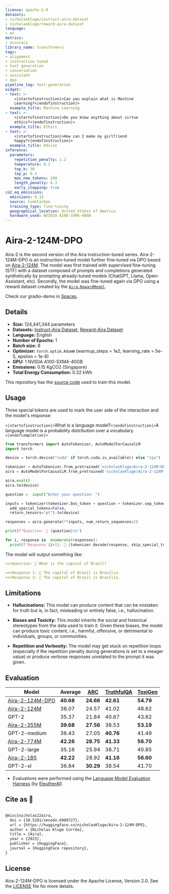 ```yaml
---
license: apache-2.0
datasets:
- nicholasKluge/instruct-aira-dataset
- nicholasKluge/reward-aira-dataset
language:
- en
metrics:
- accuracy
library_name: transformers
tags:
- alignment
- instruction tuned
- text generation
- conversation
- assistant
- dpo
pipeline_tag: text-generation
widget:
- text: >-
    <|startofinstruction|>Can you explain what is Machine
    Learning?<|endofinstruction|>
  example_title: Machine Learning
- text: >-
    <|startofinstruction|>Do you know anything about virtue
    ethics?<|endofinstruction|>
  example_title: Ethics
- text: >-
    <|startofinstruction|>How can I make my girlfriend
    happy?<|endofinstruction|>
  example_title: Advise
inference:
  parameters:
    repetition_penalty: 1.2
    temperature: 0.2
    top_k: 30
    top_p: 0.3
    max_new_tokens: 200
    length_penalty: 0.3
    early_stopping: true
co2_eq_emissions:
  emissions: 0.15
  source: CodeCarbon
  training_type: fine-tuning
  geographical_location: United States of America
  hardware_used: NVIDIA A100-SXM4-40GB
---
```

# Aira-2-124M-DPO

Aira-2 is the second version of the Aira instruction-tuned series. Aira-2-124M-DPO is an instruction-tuned model further fine-tuned via DPO based on [Aira-2-124M](https://huggingface.co/nicholasKluge/Aira-2-124M). The model was first trained with supervised fine-tuning (STF) with a dataset composed of prompts and completions generated synthetically by prompting already-tuned models (ChatGPT, Llama, Open-Assistant, etc). Secondly, the model was fine-tuned again via DPO using a reward dataset created by the [`Aira-RewardModel`](https://huggingface.co/nicholasKluge/RewardModel).

Check our gradio-demo in [Spaces](https://huggingface.co/spaces/nicholasKluge/Aira-Demo).

## Details

- **Size:** 124,441,344 parameters
- **Datasets:** [Instruct-Aira Dataset](https://huggingface.co/datasets/nicholasKluge/instruct-aira-dataset), [Reward-Aira Dataset](https://huggingface.co/datasets/nicholasKluge/reward-aira-dataset)
- **Language:** English
- **Number of Epochs:** 1
- **Batch size:** 8
- **Optimizer:** `torch.optim.AdamW` (warmup_steps = 1e2, learning_rate = 5e-5, epsilon = 1e-8)
- **GPU:** 1 NVIDIA A100-SXM4-40GB
- **Emissions:** 0.15 KgCO2 (Singapore)
- **Total Energy Consumption:** 0.32 kWh

This repository has the [source code](https://github.com/Nkluge-correa/Aira) used to train this model.

## Usage

Three special tokens are used to mark the user side of the interaction and the model's response:

`<|startofinstruction|>`What is a language model?`<|endofinstruction|>`A language model is a probability distribution over a vocabulary.`<|endofcompletion|>`

```python
from transformers import AutoTokenizer, AutoModelForCausalLM
import torch

device = torch.device("cuda" if torch.cuda.is_available() else "cpu")

tokenizer = AutoTokenizer.from_pretrained('nicholasKluge/Aira-2-124M-DPO')
aira = AutoModelForCausalLM.from_pretrained('nicholasKluge/Aira-2-124M-DPO')

aira.eval()
aira.to(device)

question =  input("Enter your question: ")

inputs = tokenizer(tokenizer.bos_token + question + tokenizer.sep_token,
  add_special_tokens=False,
  return_tensors="pt").to(device)

responses = aira.generate(**inputs, num_return_sequences=2)

print(f"Question: 👤 {question}\n")

for i, response in  enumerate(responses):
  print(f'Response {i+1}: 🤖 {tokenizer.decode(response, skip_special_tokens=True).replace(question, "")}')
```

The model will output something like:

```markdown
>>>Question: 👤 What is the capital of Brazil?

>>>Response 1: 🤖 The capital of Brazil is Brasília.
>>>Response 2: 🤖 The capital of Brazil is Brasília.
```

## Limitations

- **Hallucinations:** This model can produce content that can be mistaken for truth but is, in fact, misleading or entirely false, i.e., hallucination.

- **Biases and Toxicity:** This model inherits the social and historical stereotypes from the data used to train it. Given these biases, the model can produce toxic content, i.e., harmful, offensive, or detrimental to individuals, groups, or communities.

- **Repetition and Verbosity:** The model may get stuck on repetition loops (especially if the repetition penalty during generations is set to a meager value) or produce verbose responses unrelated to the prompt it was given.

## Evaluation

|Model                                                                   |Average   |[ARC](https://arxiv.org/abs/1803.05457) |[TruthfulQA](https://arxiv.org/abs/2109.07958) |[ToxiGen](https://arxiv.org/abs/2203.09509) |
| ---------------------------------------------------------------------- | -------- | -------------------------------------- | --------------------------------------------- | ------------------------------------------ |
|[Aira-2-124M-DPO](https://huggingface.co/nicholasKluge/Aira-2-124M-DPO) |**40.68** |**24.66**                               |**42.61**                                      |**54.79**                                   |
|[Aira-2-124M](https://huggingface.co/nicholasKluge/Aira-2-124M)         |38.07     |24.57                                   |41.02                                          |48.62                                       |
|GPT-2                                                                   |35.37     |21.84                                   |40.67                                          |43.62                                       |
|[Aira-2-355M](https://huggingface.co/nicholasKluge/Aira-2-355M)         |**39.68** |**27.56**                               |38.53                                          |**53.19**                                   |
|GPT-2-medium                                                            |36.43     |27.05                                   |**40.76**                                      |41.49                                       |
|[Aira-2-774M](https://huggingface.co/nicholasKluge/Aira-2-774M)         |**42.26** |**28.75**                               |**41.33**                                      |**56.70**                                   |
|GPT-2-large                                                             |35.16     |25.94                                   |38.71                                          |40.85                                       |
|[Aira-2-1B5](https://huggingface.co/nicholasKluge/Aira-2-1B5)           |**42.22** |28.92                                   |**41.16**                                      |**56.60**                                   |
|GPT-2-xl                                                                |36.84     |**30.29**                               |38.54                                          |41.70                                       |

- Evaluations were performed using the [Language Model Evaluation Harness](https://github.com/EleutherAI/lm-evaluation-harness) (by [EleutherAI](https://www.eleuther.ai/)).

## Cite as 🤗

```latex

@misc{nicholas22aira,
  doi = {10.5281/zenodo.6989727},
  url = {https://huggingface.co/nicholasKluge/Aira-2-124M-DPO},
  author = {Nicholas Kluge Corrêa},
  title = {Aira},
  year = {2023},
  publisher = {HuggingFace},
  journal = {HuggingFace repository},
}

```

## License

Aira-2-124M-DPO is licensed under the Apache License, Version 2.0. See the [LICENSE](LICENSE) file for more details.
